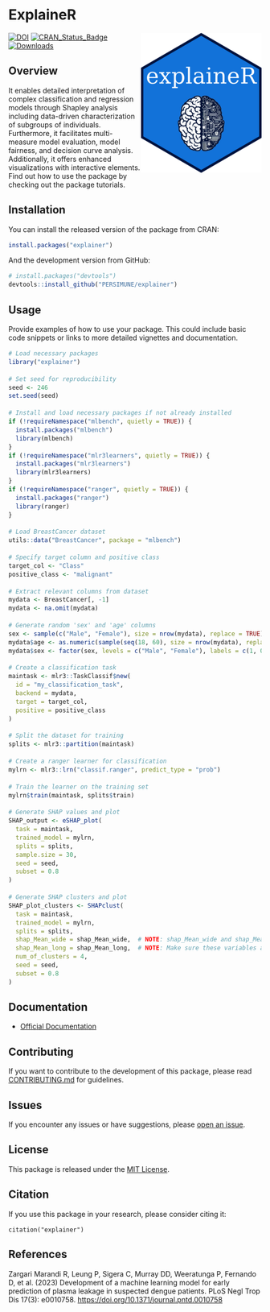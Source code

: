 # ExplaineR

<img src="man/figures/logo.png" align="right" />

[![DOI](https://zenodo.org/badge/DOI/10.5281/zenodo.10201287.svg)](https://doi.org/10.5281/zenodo.10201287)
[![CRAN_Status_Badge](http://www.r-pkg.org/badges/version/explainer)](https://cran.r-project.org/package=explainer)
[![Downloads](http://cranlogs.r-pkg.org/badges/explainer)](https://cran.r-project.org/package=explainer)

## Overview

It enables detailed interpretation of complex classification and regression models through Shapley analysis including data-driven characterization of subgroups of individuals. Furthermore, it facilitates multi-measure model evaluation, model fairness, and decision curve analysis. Additionally, it offers enhanced visualizations with interactive elements. Find out how to use the package by checking out the package tutorials.

## Installation

You can install the released version of the package from CRAN:

```R
install.packages("explainer")
```

And the development version from GitHub:

```R
# install.packages("devtools")
devtools::install_github("PERSIMUNE/explainer")
```

## Usage

Provide examples of how to use your package. This could include basic code snippets or links to more detailed vignettes and documentation.

```R
# Load necessary packages
library("explainer")

# Set seed for reproducibility
seed <- 246
set.seed(seed)

# Install and load necessary packages if not already installed
if (!requireNamespace("mlbench", quietly = TRUE)) {
  install.packages("mlbench")
  library(mlbench)
}
if (!requireNamespace("mlr3learners", quietly = TRUE)) {
  install.packages("mlr3learners")
  library(mlr3learners)
}
if (!requireNamespace("ranger", quietly = TRUE)) {
  install.packages("ranger")
  library(ranger)
}

# Load BreastCancer dataset
utils::data("BreastCancer", package = "mlbench")

# Specify target column and positive class
target_col <- "Class"
positive_class <- "malignant"

# Extract relevant columns from dataset
mydata <- BreastCancer[, -1]
mydata <- na.omit(mydata)

# Generate random 'sex' and 'age' columns
sex <- sample(c("Male", "Female"), size = nrow(mydata), replace = TRUE)
mydata$age <- as.numeric(sample(seq(18, 60), size = nrow(mydata), replace = TRUE))
mydata$sex <- factor(sex, levels = c("Male", "Female"), labels = c(1, 0))

# Create a classification task
maintask <- mlr3::TaskClassif$new(
  id = "my_classification_task",
  backend = mydata,
  target = target_col,
  positive = positive_class
)

# Split the dataset for training
splits <- mlr3::partition(maintask)

# Create a ranger learner for classification
mylrn <- mlr3::lrn("classif.ranger", predict_type = "prob")

# Train the learner on the training set
mylrn$train(maintask, splits$train)

# Generate SHAP values and plot
SHAP_output <- eSHAP_plot(
  task = maintask,
  trained_model = mylrn,
  splits = splits,
  sample.size = 30,
  seed = seed,
  subset = 0.8
)

# Generate SHAP clusters and plot
SHAP_plot_clusters <- SHAPclust(
  task = maintask,
  trained_model = mylrn,
  splits = splits,
  shap_Mean_wide = shap_Mean_wide,  # NOTE: shap_Mean_wide and shap_Mean_long variables are not defined in your provided code
  shap_Mean_long = shap_Mean_long,  # NOTE: Make sure these variables are defined or adjust the code accordingly
  num_of_clusters = 4,
  seed = seed,
  subset = 0.8
)


```

## Documentation

- [Official Documentation](https://persimune.github.io/explainer/)


## Contributing

If you want to contribute to the development of this package, please read [CONTRIBUTING.md](https://github.com/PERSIMUNE/explainer/blob/main/.github/CONTRIBUTING.md) for guidelines.

## Issues

If you encounter any issues or have suggestions, please [open an issue](https://github.com/PERSIMUNE/explainer/issues).

## License

This package is released under the [MIT License](https://github.com/PERSIMUNE/explainer/blob/main/LICENSE.md).

## Citation

If you use this package in your research, please consider citing it:

```
citation("explainer")
```
## References

Zargari Marandi R, Leung P, Sigera C, Murray DD, Weeratunga P, Fernando D, et al. (2023) Development of a machine learning model for early prediction of plasma leakage in suspected dengue patients. PLoS Negl Trop Dis 17(3): e0010758. https://doi.org/10.1371/journal.pntd.0010758
